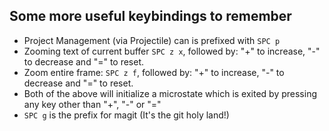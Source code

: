 ## Some more useful keybindings to remember
- Project Management (via Projectile) can is prefixed with `SPC p`
- Zooming text of current buffer `SPC z x`, followed by: "+" to increase, "-" to decrease and "=" to reset.
- Zoom entire frame: `SPC z f`, followed by: "+" to increase, "-" to decrease and "=" to reset.
- Both of the above will initialize a microstate which is exited by pressing any key other than "+", "-" or "="
- `SPC g` is the prefix for magit (It's the git holy land!)
